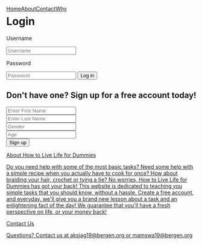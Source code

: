 <html>
<head>
<style>
ul {
    list-style-type: none;
    margin: 0;
    padding: 0;
}
li {
    float: left;
}

a:link, a:visited {
    display: block;
    width: 120px;
    background-color: yellowgreen;
    color: white;
    text-decoration: none;
    text-align: center;
    font-weight: bold;
    text-transform: uppercase;
    padding: 5px;
}
a:hover, a:active {
	background-color: green;
}
</style>
</head>
<body>
<div class="nav_bar">
<ul>
<li><a href="/howtolivelifefordummies">Home</a></li>
<li><a href="./about.html">About</a></li>
<li><a href="./contact.html">Contact</a></li>
<li><a href="./dailyfact.html">Why</a></li>
</ul>
</div>
</body>

<body>
<h1>Login</h1>
<p>Username</p>
<input type="text" id="username" placeholder="Username">
<p>Password</p>
<input type="password" id="password" placeholder="Password">
<button>Log in</button>
</body>

<h2>Don't have one? Sign up for a free account today!</h2>
<link rel="stylesheet" type="text/css" href="css/style.css">
   <link rel="stylesheet" type="text/css" href="css/font-awesome.css">
 <body>
    <div class="container">
    <form>
    <div class="form-input">
    <input type="text" name="First Name" placeholder= "Enter First Name">
    </div>
    <div class="form-input">
    <input type="text" name="Last Name" placeholder= "Enter Last Name">
    </div>
    <div class="form-input">
      <input type="Gender" name="Gender" placeholder= "Gender">
      </div>
    <div class="form-input">
      <input type="Age" name="Age" placeholder= "Age">
      </div>
      <button>Sign up</button>
    </form>
    </div>
    </body>
    
<a href = "./about.html">
<head>
About How to Live Life for Dummies
</head>
<body>
<p>Do you need help with some of the most basic tasks? Need some help with a simple recipe when you actually have to cook for once? How about braiding your hair, crochet or tying a tie? No worries, How to Live Life for Dummies has got your back! This website is dedicated to teaching you simple tasks that you should know, without a hassle. Create a free account, and everyday, we'll give you a brand new lesson about a task and an enlightening fact of the day! We guarantee that you'll have a fresh perspective on life, or your money back!</p>
</body>

<a href="./contact.html">
<head>
Contact Us
</head>
<body>
<p>Questions? Contact us at aksjag19@bergen.org or mamswa19@bergen.org</p>
</body>


